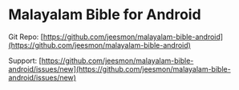 # Malayalam Bible for Android

Git Repo: [https://github.com/jeesmon/malayalam-bible-android](https://github.com/jeesmon/malayalam-bible-android)

Support: [https://github.com/jeesmon/malayalam-bible-android/issues/new](https://github.com/jeesmon/malayalam-bible-android/issues/new)
